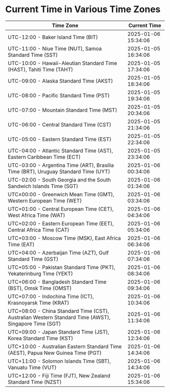 # Current Time in Various Time Zones

| Time Zone | Current Time |
|-----------|--------------|
| UTC-12:00 - Baker Island Time (BIT) | 2025-01-06 15:34:06 |
| UTC-11:00 - Niue Time (NUT), Samoa Standard Time (SST) | 2025-01-05 16:34:06 |
| UTC-10:00 - Hawaii-Aleutian Standard Time (HAST), Tahiti Time (TAHT) | 2025-01-05 17:34:06 |
| UTC-09:00 - Alaska Standard Time (AKST) | 2025-01-05 18:34:06 |
| UTC-08:00 - Pacific Standard Time (PST) | 2025-01-05 19:34:06 |
| UTC-07:00 - Mountain Standard Time (MST) | 2025-01-05 20:34:06 |
| UTC-06:00 - Central Standard Time (CST) | 2025-01-05 21:34:06 |
| UTC-05:00 - Eastern Standard Time (EST) | 2025-01-05 22:34:06 |
| UTC-04:00 - Atlantic Standard Time (AST), Eastern Caribbean Time (ECT) | 2025-01-05 23:34:06 |
| UTC-03:00 - Argentina Time (ART), Brasília Time (BRT), Uruguay Standard Time (UYT) | 2025-01-06 00:34:06 |
| UTC-02:00 - South Georgia and the South Sandwich Islands Time (SGT) | 2025-01-06 01:34:06 |
| UTC±00:00 - Greenwich Mean Time (GMT), Western European Time (WET) | 2025-01-06 03:34:06 |
| UTC+01:00 - Central European Time (CET), West Africa Time (WAT) | 2025-01-06 04:34:06 |
| UTC+02:00 - Eastern European Time (EET), Central Africa Time (CAT) | 2025-01-06 05:34:06 |
| UTC+03:00 - Moscow Time (MSK), East Africa Time (EAT) | 2025-01-06 06:34:06 |
| UTC+04:00 - Azerbaijan Time (AZT), Gulf Standard Time (GST) | 2025-01-06 07:34:06 |
| UTC+05:00 - Pakistan Standard Time (PKT), Yekaterinburg Time (YEKT) | 2025-01-06 08:34:06 |
| UTC+06:00 - Bangladesh Standard Time (BST), Omsk Time (OMST) | 2025-01-06 09:34:06 |
| UTC+07:00 - Indochina Time (ICT), Krasnoyarsk Time (KRAT) | 2025-01-06 10:34:06 |
| UTC+08:00 - China Standard Time (CST), Australian Western Standard Time (AWST), Singapore Time (SGT) | 2025-01-06 11:34:06 |
| UTC+09:00 - Japan Standard Time (JST), Korea Standard Time (KST) | 2025-01-06 12:34:06 |
| UTC+10:00 - Australian Eastern Standard Time (AEST), Papua New Guinea Time (PGT) | 2025-01-06 14:34:06 |
| UTC+11:00 - Solomon Islands Time (SBT), Vanuatu Time (VUT) | 2025-01-06 14:34:06 |
| UTC+12:00 - Fiji Time (FJT), New Zealand Standard Time (NZST) | 2025-01-06 15:34:06 |
